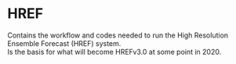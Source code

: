 # HREF

Contains the workflow and codes needed to run the High Resolution Ensemble Forecast (HREF) system.  
Is the basis for what will become HREFv3.0 at some point in 2020.
